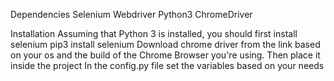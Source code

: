 Dependencies
Selenium Webdriver
Python3
ChromeDriver

Installation
Assuming that Python 3 is installed, you should first install selenium pip3 install selenium
Download chrome driver from the link based on your os and the build of the Chrome Browser you're using. Then place it inside the project
In the config.py file set the variables based on your needs
